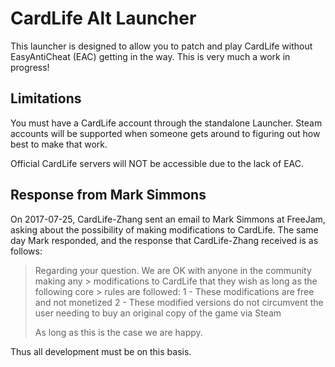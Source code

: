 ﻿# CardLife Alt Launcher
This launcher is designed to allow you to patch and play CardLife without EasyAntiCheat (EAC) getting in the way. This is very much a work in progress!

## Limitations
You must have a CardLife account through the standalone Launcher. Steam accounts will be supported when someone gets around to figuring out how best to make that work.

Official CardLife servers will NOT be accessible due to the lack of EAC.


## Response from Mark Simmons
On 2017-07-25, CardLife-Zhang sent an email to Mark Simmons at FreeJam, asking about the possibility of making modifications to CardLife. The same day Mark responded, and the response that CardLife-Zhang received is as follows:

> Regarding your question. We are OK with anyone in the community making any > modifications to CardLife that they wish as long as the following core > rules are followed:
> 1 - These modifications are free and not monetized
> 2 - These modified versions do not circumvent the user needing to buy an original copy of the game via Steam
> 
> As long as this is the case we are happy.

Thus all development must be on this basis.